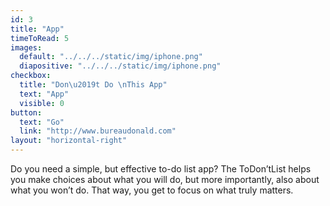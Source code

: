 ```yaml
---
id: 3
title: "App"
timeToRead: 5
images:
  default: "../../../static/img/iphone.png"
  diapositive: "../../../static/img/iphone.png"
checkbox:
  title: "Don\u2019t Do \nThis App"
  text: "App"
  visible: 0
button:
  text: "Go"
  link: "http://www.bureaudonald.com"
layout: "horizontal-right"
---
```


Do you need a simple, but effective to-do list app? The ToDon’tList helps you make choices about what you will do, but more importantly, also about what you won’t do. That way, you get to focus on what truly matters.
